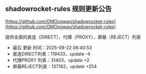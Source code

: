 ## shadowrocket-rules 规则更新公告

[https://github.com/GMOogway/shadowrocket-rules](https://github.com/GMOogway/shadowrocket-rules)

提供全面的直连（DIRECT）、代理（PROXY）、屏蔽（REJECT）列表
- 最后 更新 时间：2025-08-22 06:40:53
- 直连DIRECT列表：119433，update -4
- 代理PROXY 列表：31403，update +2
- 屏蔽REJECT列表：137182，update +254